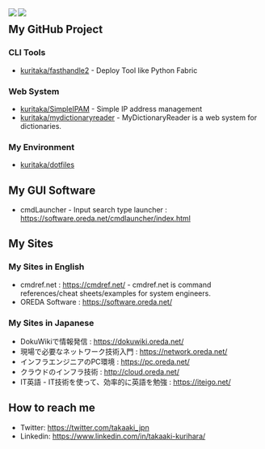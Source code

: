 <a href="https://github.com/anuraghazra/github-readme-stats">
  <img align="left" src="https://github-readme-stats.vercel.app/api?username=kuritaka&count_private=true&show_icons=true" />
</a>
<a href="https://github.com/anuraghazra/github-readme-stats">
  <img align="left" src="https://github-readme-stats.vercel.app/api/top-langs/?username=kuritaka" />
</a>

## My GitHub Project
### CLI Tools
- [kuritaka/fasthandle2](https://github.com/kuritaka/fasthandle2) - Deploy Tool like Python Fabric

### Web System
- [kuritaka/SimpleIPAM](https://github.com/kuritaka/SimpleIPAM) - Simple IP address management
- [kuritaka/mydictionaryreader](https://github.com/kuritaka/mydictionaryreader) - MyDictionaryReader is a web system for dictionaries. 

### My Environment
- [kuritaka/dotfiles](https://github.com/kuritaka/dotfiles)


## My GUI Software
- cmdLauncher - Input search type launcher : https://software.oreda.net/cmdlauncher/index.html



## My Sites
### My Sites in English
- cmdref.net : https://cmdref.net/ - cmdref.net is command references/cheat sheets/examples for system engineers.
- OREDA Software : https://software.oreda.net/

### My Sites in Japanese
- DokuWikiで情報発信 : https://dokuwiki.oreda.net/
- 現場で必要なネットワーク技術入門 : https://network.oreda.net/
- インフラエンジニアのPC環境 : https://pc.oreda.net/
- クラウドのインフラ技術 : http://cloud.oreda.net/
- IT英語 - IT技術を使って、効率的に英語を勉強 : https://iteigo.net/

## How to reach me
- Twitter: https://twitter.com/takaaki_jpn
- Linkedin: https://www.linkedin.com/in/takaaki-kurihara/